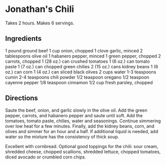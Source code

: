 # Jonathan's Chili

Takes 2 hours.
Makes 6 servings.

## Ingredients
1 pound ground beef
1 cup onion, chopped
1 clove garlic, minced
2 tablespoons olive oil
1 habanero pepper, minced
1 green pepper, chopped
2 carrots, chopped
1 (28 oz.) can crushed tomatoes
1 (6 oz.) can tomato paste
1 (7 oz.) can chopped green chilies
2 (15 oz.) cans kidney beans
1 (6 oz.) can corn
1 (4 oz.) can sliced black olives
2 cups water
1-3 teaspoons cumin
2-4 teaspoons chili powder
1/2 teaspoon oregano
1/2 teaspoon cayenne pepper
1/8 teaspoon cinnamon
1/2 cup fresh parsley, chopped

## Directions
Saute the beef, onion, and garlic slowly in the olive oil.  Add the green pepper, carrots, and habanero pepper and saute until soft.  Add the tomatoes, tomato paste, chilies, water and seasonings.  Continue simmering over low heat for a few minutes.  Finally, add the kidney beans, corn, and olives and simmer for an hour and a half.  If additional liquid is needed, add water so the mixture has the consistency of thick soup.

Excellent with cornbread.  Optional good toppings for the chili: sour cream, shredded cheese, chopped scallions, shredded lettuce, chopped tomatoes, diced avocado or crumbled corn chips.

